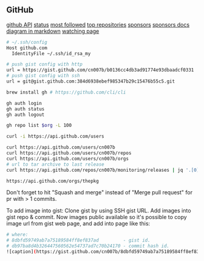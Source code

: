 GitHub
-

[github API](https://docs.github.com/en/rest)
[status](https://www.githubstatus.com/)
[most followed](https://github.com/search?utf8=%E2%9C%93&q=followers%3A%3E%3D10000&type=Users)
[top repositories](https://github.com/search?q=stars:%3E1&s=stars&type=Repositories)
[sponsors](https://github.com/sponsors/cn007b)
[sponsors docs](https://help.github.com/en/github/supporting-the-open-source-community-with-github-sponsors/about-github-sponsors)
[diagram in markdown](https://github.com/mermaid-js/mermaid)
[watching page](https://github.com/watching)

````sh
# ~/.ssh/config
Host github.com
  IdentityFile ~/.ssh/id_rsa_my

# push gist config with http
url = https://gist.github.com/cn007b/b0136cc4db3ad91774e93dbaadcf0331
# push gist config with ssh
url = git@gist.github.com:384d6938ebef985347b29c15476b55c5.git
````

````sh
brew install gh # https://github.com/cli/cli

gh auth login
gh auth status
gh auth logout

gh repo list $org -L 100
````

````sh
curl -i https://api.github.com/users

curl https://api.github.com/users/cn007b
curl https://api.github.com/users/cn007b/repos
curl https://api.github.com/users/cn007b/orgs
# url to tar archive to last release
curl https://api.github.com/repos/cn007b/monitoring/releases | jq '.[0].assets[].browser_download_url' | grep linux

https://api.github.com/orgs/thepkg
````

Don't forget to hit "Squash and merge" instead of "Merge pull request" for pr with > 1 commits.

To add image into gist:
Clone gist by using SSH gist URL.
Add images into gist repo & commit.
Now images public available so it's possible to copy image url from gist web page,
and add into page like this:

````sh
# where:
# 8dbfd59749ab7a75189584ff8ef837ad         - gist id.
# db97ba8d4b326447560562e54737ad7c70b24170 - commit hash id.
![caption](https://gist.github.com/cn007b/8dbfd59749ab7a75189584ff8ef837ad/raw/db97ba8d4b326447560562e54737ad7c70b24170/1.png)
````
